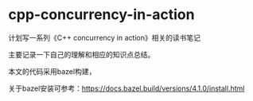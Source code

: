 # cpp-concurrency-in-action

计划写一系列《C++ concurrency in action》相关的读书笔记

主要记录一下自己的理解和相应的知识点总结。

本文的代码采用bazel构建，

关于bazel安装可参考：https://docs.bazel.build/versions/4.1.0/install.html
